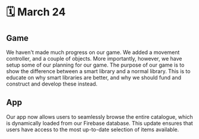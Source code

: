 # 🗓️ March 24

## Game
We haven't made much progress on our game. We added a movement controller, and a couple of objects. More importantly, however, we have setup some of our planning for our game. The purpose of our game is to show the difference between a smart library and a normal library. This is to educate on why smart libraries are better, and why we should fund and construct and develop these instead.

## App
Our app now allows users to seamlessly browse the entire catalogue, which is dynamically loaded from our Firebase database. This update ensures that users have access to the most up-to-date selection of items available.